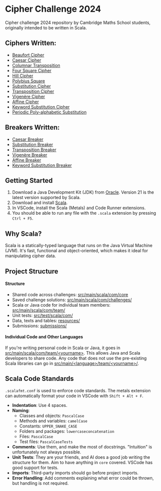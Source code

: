 # Cipher Challenge 2024

Cipher challenge 2024 repository by Cambridge Maths School students, originally intended to be written in Scala.

## Ciphers Written:
 - [Beaufort Cipher](./src/main/scala/com/core/ciphers/BeaufortCipher.scala)
 - [Caesar Cipher](./src/main/scala/com/core/ciphers/CaesarCipher.scala)
 - [Columnar Transposition](./src/main/scala/com/core/ciphers/ColumnCipher.scala)
 - [Four Square Cipher](./src/main/scala/com/core/ciphers/FourSquareCipher.scala)
 - [Hill Cipher](./src/main/scala/com/core/ciphers/HillCipher.scala)
 - [Polybius Square](./src/main/scala/com/core/ciphers/PolybiusCipher.scala)
 - [Substitution Cipher](./src/main/scala/com/core/ciphers/SubstitutionCipher.scala)
 - [Transposition Cipher](./src/main/scala/com/core/ciphers/TranspositionCipher.scala)
 - [Vigenère Cipher](./src/main/scala/com/core/ciphers/VigenereCipher.scala)
 - [Affine Cipher](src/main/java/unyxe/main/ciphers/AffineCipher.java)
 - [Keyword Substitution Cipher](src/main/java/unyxe/main/ciphers/KeywordSubstitutionCipher.java)
 - [Periodic Poly-alphabetic Substitution](src/main/java/unyxe/main/ciphers/PeriodicPolyAlphabeticSubstitution.java)

## Breakers Written:
- [Caesar Breaker](./src/main/scala/com/core/breakerpresets/CaesarCipherBreaker.scala)
- [Substitution Breaker](./src/main/scala/com/core/breakerpresets/SubstitutionCipherBreaker.scala)
- [Transposition Breaker](./src/main/scala/com/core/breakerpresets/TranspositionCipherBreaker.scala)
- [Vigenère Breaker](./src/main/scala/com/core/breakerpresets/VigenereCipherBreaker.scala)
- [Affine Breaker](src/main/java/unyxe/main/breakers/AffineCipherBreaker.java)
- [Keyword Substitution Breaker](src/main/java/unyxe/main/breakers/KeywordSubstitutionCipherBreaker.java)

## Getting Started

1. Download a Java Development Kit (JDK) from [Oracle](https://www.oracle.com/uk/java/technologies/downloads/). Version 21 is the latest version supported by Scala.
2. Download and install [Scala](https://www.scala-lang.org/download/).
3. In VSCode, install the Scala (Metals) and Code Runner extensions.
4. You should be able to run any file with the `.scala` extension by pressing `Ctrl + F5`.

## Why Scala?

Scala is a statically-typed language that runs on the Java Virtual Machine (JVM). It's fast, functional and object-oriented, which makes it ideal for manipulating cipher data.

## Project Structure

#### Structure

- Shared code across challenges: [src/main/scala/com/core](./src/main/scala/com/core/)
- Saved challenge solutions: [src/main/scala/com/challenges/](./src/main/scala/com/challenges/)
- Scala or Java code for individual team members: [src/main/scala/com/team/](./src/main/scala/com/team/)
- Unit tests: [src/test/scala/com/](./src/test/scala/com)
- Data, texts and tables: [resources/](./resources/)
- Submissions: [submissions/](./submissions/)

#### Individual Code and Other Languages
 If you're writing personal code in Scala or Java, it goes in [src/main/scala/com/team/\<yourname\>](./src/main/scala/com/team/). This allows Java and Scala developers to share code. Any code that does not use the pre-existing Scala libraries can go in [src/main/\<language\>/team/\<yourname\>/](./src/main/).

## Scala Code Standards
 `.scalafmt.conf` is used to enforce code standards. The metals extension can automatically format your code in VSCode with `Shift + Alt + F`.
 - **Indentation**: Use 4 spaces.
 - **Naming**:
   - Classes and objects: `PascalCase`
   - Methods and variables: `camelCase`
   - Constants: `UPPER_SNAKE_CASE`
   - Folders and packages: `lowercaseconcatenation`
   - Files: `PascalCase`
   - Test files: `PascalCaseTests`
 - **Comments**: Use them, and make the most of docstrings. "Intuition" is unfortunately not always possible.
 - **Unit Tests**: They are your friends, and AI does a good job writing the structure for them. Aim to have anything in `core` covered. VSCode has good support for tests.
 - **Imports**: Third-party imports should go before project imports.
 - **Error Handling**: Add comments explaining what error could be thrown, but handling is not required.